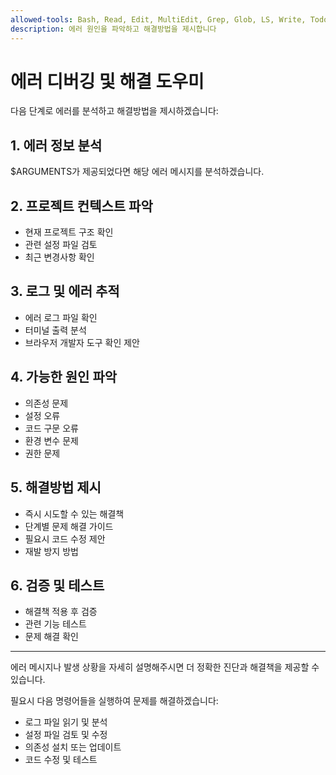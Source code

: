 ```yaml
---
allowed-tools: Bash, Read, Edit, MultiEdit, Grep, Glob, LS, Write, TodoWrite
description: 에러 원인을 파악하고 해결방법을 제시합니다
---
```


# 에러 디버깅 및 해결 도우미

다음 단계로 에러를 분석하고 해결방법을 제시하겠습니다:

## 1. 에러 정보 분석
$ARGUMENTS가 제공되었다면 해당 에러 메시지를 분석하겠습니다.

## 2. 프로젝트 컨텍스트 파악
- 현재 프로젝트 구조 확인
- 관련 설정 파일 검토
- 최근 변경사항 확인

## 3. 로그 및 에러 추적
- 에러 로그 파일 확인
- 터미널 출력 분석
- 브라우저 개발자 도구 확인 제안

## 4. 가능한 원인 파악
- 의존성 문제
- 설정 오류
- 코드 구문 오류
- 환경 변수 문제
- 권한 문제

## 5. 해결방법 제시
- 즉시 시도할 수 있는 해결책
- 단계별 문제 해결 가이드
- 필요시 코드 수정 제안
- 재발 방지 방법

## 6. 검증 및 테스트
- 해결책 적용 후 검증
- 관련 기능 테스트
- 문제 해결 확인

---

에러 메시지나 발생 상황을 자세히 설명해주시면 더 정확한 진단과 해결책을 제공할 수 있습니다.

필요시 다음 명령어들을 실행하여 문제를 해결하겠습니다:
- 로그 파일 읽기 및 분석
- 설정 파일 검토 및 수정
- 의존성 설치 또는 업데이트
- 코드 수정 및 테스트